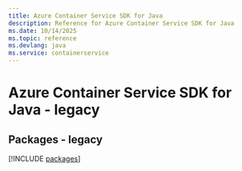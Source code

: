 ```yaml
---
title: Azure Container Service SDK for Java
description: Reference for Azure Container Service SDK for Java
ms.date: 10/14/2025
ms.topic: reference
ms.devlang: java
ms.service: containerservice
---
```

# Azure Container Service SDK for Java - legacy
## Packages - legacy
[!INCLUDE [packages](container-service-index.md)]